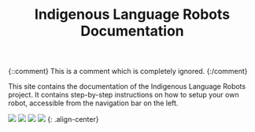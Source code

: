 ﻿---
title: "Indigenous Language Robots Documentation"
permalink: /
excerpt: "How to quickly install and setup an Indigenous Language Robot."
toc: false
share: false

gallery:
  - url: https://www.arc.gov.au/
    image_path: /ILR/assets/logos/ARC_stacked.svg
  - url: http://www.dynamicsoflanguage.edu.au/
    image_path: /ILR/assets/logos/coedl-stacked.svg
  - url: https://www.uq.edu.au/
    image_path: /ILR/assets/logos/uq-logo-stacked.svg
  - url: http://www.ngukurrlc.org.au/
    image_path: /ILR/assets/logos/nglc-logo-stacked.svg

---

{::comment}
This is a comment which is
completely ignored.
{:/comment}

This site contains the documentation of the Indigenous Language Robots project. It contains step-by-step instructions on how to setup your own robot, accessible from the navigation bar on the left.


![](/ILR/assets/logos/ARC_stacked.svg)&nbsp;![](/ILR/assets/logos/coedl-stacked.svg)&nbsp;![](/ILR/assets/logos/uq-logo-stacked.svg)&nbsp;![](/ILR/assets/logos/nglc-logo-stacked.svg)
{: .align-center}